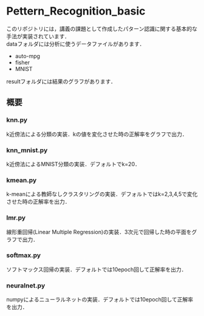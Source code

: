 # Pettern_Recognition_basic

このリポジトリには，講義の課題として作成したパターン認識に関する基本的な手法が実装されています．  
dataフォルダには分析に使うデータファイルがあります．  
- auto-mpg  
- fisher  
- MNIST

resultフォルダには結果のグラフがあります．  

## 概要
### knn.py  
k近傍法による分類の実装．kの値を変化させた時の正解率をグラフで出力．
### knn_mnist.py  
k近傍法によるMNIST分類の実装．デフォルトでk=20．
### kmean.py  
k-meanによる教師なしクラスタリングの実装．デフォルトではk=2,3,4,5で変化させた時の正解率を出力．
### lmr.py  
線形重回帰(Linear Multiple Regression)の実装．3次元で回帰した時の平面をグラフで出力．
### softmax.py  
ソフトマックス回帰の実装．デフォルトでは10epoch回して正解率を出力．
### neuralnet.py  
numpyによるニューラルネットの実装．デフォルトでは10epoch回して正解率を出力．
